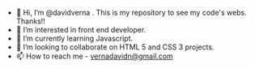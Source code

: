 - 👋 Hi, I’m @davidverna . This is my repository to see my code's webs. Thanks!!
- 👀 I’m interested in front end developer.
- 🌱 I’m currently learning Javascript.
- 💞️ I’m looking to collaborate on HTML 5 and CSS 3 projects.
- 📫 How to reach me - vernadavidn@gmail.com

<!---
davidverna/davidverna is a ✨ special ✨ repository because its `README.md` (this file) appears on your GitHub profile.
You can click the Preview link to take a look at your changes.
--->
